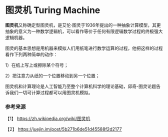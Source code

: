 # 图灵机 Turing Machine

**图灵机**又称确定型图灵机，是艾伦·图灵于1936年提出的一种抽象计算模型，其更抽象的意义为一种数学逻辑机，可以看作等价于任何有限逻辑数学过程的终极强大逻辑机器。


图灵的基本思想是用机器来模拟人们用纸笔进行数学运算的过程，他把这样的过程看作下列两种简单的动作：

1）在纸上写上或擦除某个符号；

2）把注意力从纸的一个位置移动到另一个位置；


图灵机和计算理论是人工智能乃至整个计算机科学的理论基础，邱奇-图灵论题告诉我们一切可计算过程都可以用图灵机模拟。


### 参考来源

【1】  https://zh.wikipedia.org/wiki/图灵机

【2】  https://juejin.im/post/5b271b6de51d45588f2d2177